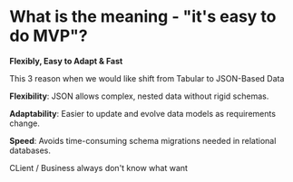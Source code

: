 # What is the meaning - "it's easy to do MVP"?

**Flexibly, Easy to Adapt & Fast**

This 3 reason when we would like shift from Tabular to JSON-Based Data

**Flexibility**: JSON allows complex, nested data without rigid schemas.

**Adaptability**: Easier to update and evolve data models as requirements change.

**Speed**: Avoids time-consuming schema migrations needed in relational databases.  

CLient / Business always don't know what want
